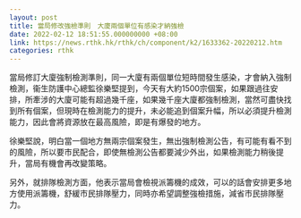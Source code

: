 ```yaml
---
layout: post
title: 當局修改強檢準則　大廈兩個單位有感染才納強檢
date: 2022-02-12 18:51:55.000000000 +08:00
link: https://news.rthk.hk/rthk/ch/component/k2/1633362-20220212.htm
categories: rthk
---
```


當局修訂大廈強制檢測準則，同一大廈有兩個單位短時間發生感染，才會納入強制檢測，衞生防護中心總監徐樂堅提到，今天有大約1500宗個案，如果跟過往安排，所牽涉的大廈可能有超過幾千座，如果幾千座大廈都強制檢測，當然可盡快找到所有個案，但現時在檢測能力的提升，未必能追到個案升幅，所以必須提升檢測能力，因此會將資源放在最高風險，即是有爆發的地方。

徐樂堅說，明白當一個地方無兩宗個案發生，無出強制檢測公告，有可能有看不到的風險，所以要巿民配合，即使無檢測公告都要減少外出，如果檢測能力稍後提升，當局有機會再改變策略。

另外，就排隊檢測方面，他表示當局會檢視派籌機的成效，可以的話會安排更多地方使用派籌機，舒緩市民排隊壓力，同時亦希望調整強檢措施，減省巿民排隊壓力。

